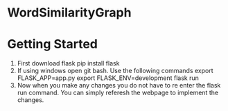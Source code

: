 # WordSimilarityGraph

# Getting Started
1. First download flask
  pip install flask
2. If using windows open git bash. Use the following commands
   export FLASK_APP=app.py
   export FLASK_ENV=development
   flask run
3. Now when you make any changes you do not have to re enter the flask run command. You can simply referesh the webpage to implement the changes. 
